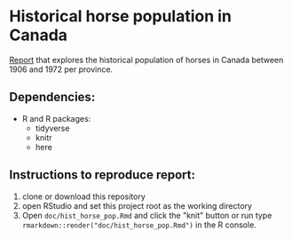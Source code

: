 # Historical horse population in Canada
[Report](doc/hist_horse_pop.md) that explores the historical population of horses in Canada between 1906 and 1972 per province.

## Dependencies:
- R and R packages:
  - tidyverse
  - knitr
  - here

## Instructions to reproduce report:
1. clone or download this repository
2. open RStudio and set this project root as the working directory
3. Open `doc/hist_horse_pop.Rmd` and click the "knit" button or run type `rmarkdown::render("doc/hist_horse_pop.Rmd")` in the R console.
